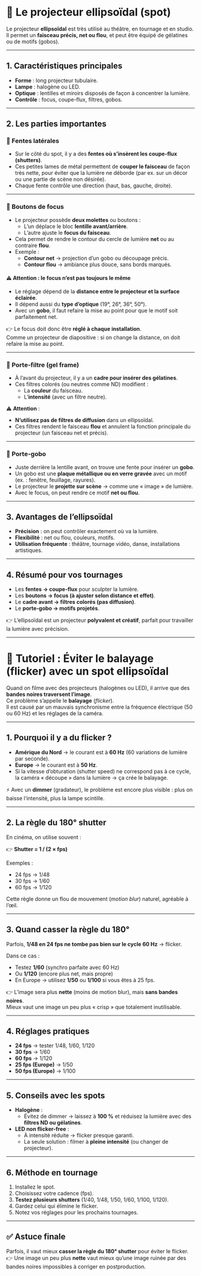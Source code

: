# 🔦 Le projecteur ellipsoïdal (spot)

Le projecteur **ellipsoïdal** est très utilisé au théâtre, en tournage et en studio.  
Il permet un **faisceau précis, net ou flou**, et peut être équipé de gélatines ou de motifs (gobos).

---

## 1. Caractéristiques principales
- **Forme** : long projecteur tubulaire.  
- **Lampe** : halogène ou LED.  
- **Optique** : lentilles et miroirs disposés de façon à concentrer la lumière.  
- **Contrôle** : focus, coupe-flux, filtres, gobos.

---

## 2. Les parties importantes

### 🔹 Fentes latérales
- Sur le côté du spot, il y a des **fentes où s’insèrent les coupe-flux (shutters)**.  
- Ces petites lames de métal permettent de **couper le faisceau** de façon très nette, pour éviter que la lumière ne déborde (par ex. sur un décor ou une partie de scène non désirée).  
- Chaque fente contrôle une direction (haut, bas, gauche, droite).

---

### 🔹 Boutons de focus
- Le projecteur possède **deux molettes** ou boutons :  
  - L’un déplace le bloc **lentille avant/arrière**.  
  - L’autre ajuste le **focus du faisceau**.  
- Cela permet de rendre le contour du cercle de lumière **net** ou au contraire **flou**.  
- Exemple :  
  - **Contour net** → projection d’un gobo ou découpage précis.  
  - **Contour flou** → ambiance plus douce, sans bords marqués.  

#### ⚠️ Attention : le focus n’est pas toujours le même
- Le réglage dépend de la **distance entre le projecteur et la surface éclairée**.  
- Il dépend aussi du **type d’optique** (19°, 26°, 36°, 50°).  
- Avec un **gobo**, il faut refaire la mise au point pour que le motif soit parfaitement net.  

👉 Le focus doit donc être **réglé à chaque installation**.  
Comme un projecteur de diapositive : si on change la distance, on doit refaire la mise au point.

---

### 🔹 Porte-filtre (gel frame)
- À l’avant du projecteur, il y a un **cadre pour insérer des gélatines**.  
- Ces filtres colorés (ou neutres comme ND) modifient :  
  - La **couleur** du faisceau.  
  - L’**intensité** (avec un filtre neutre).  

⚠️ **Attention** :  
- **N’utilisez pas de filtres de diffusion** dans un ellipsoïdal.  
- Ces filtres rendent le faisceau **flou** et annulent la fonction principale du projecteur (un faisceau net et précis).  

---

### 🔹 Porte-gobo
- Juste derrière la lentille avant, on trouve une fente pour insérer un **gobo**.  
- Un gobo est une **plaque métallique ou en verre gravée** avec un motif (ex. : fenêtre, feuillage, rayures).  
- Le projecteur le **projette sur scène** → comme une « image » de lumière.  
- Avec le focus, on peut rendre ce motif **net ou flou**.

---

## 3. Avantages de l’ellipsoïdal
- **Précision** : on peut contrôler exactement où va la lumière.  
- **Flexibilité** : net ou flou, couleurs, motifs.  
- **Utilisation fréquente** : théâtre, tournage vidéo, danse, installations artistiques.  

---

## 4. Résumé pour vos tournages
- Les **fentes → coupe-flux** pour sculpter la lumière.  
- Les **boutons → focus (à ajuster selon distance et effet)**.  
- Le **cadre avant → filtres colorés (pas diffusion)**.  
- Le **porte-gobo → motifs projetés**.  

👉 L’ellipsoïdal est un projecteur **polyvalent et créatif**, parfait pour travailler la lumière avec précision.

---

# 🎥 Tutoriel : Éviter le balayage (flicker) avec un spot ellipsoïdal

Quand on filme avec des projecteurs (halogènes ou LED), il arrive que des **bandes noires traversent l’image**.  
Ce problème s’appelle le **balayage** (*flicker*).  
Il est causé par un mauvais synchronisme entre la fréquence électrique (50 ou 60 Hz) et les réglages de la caméra.

---

## 1. Pourquoi il y a du flicker ?
- **Amérique du Nord** → le courant est à **60 Hz** (60 variations de lumière par seconde).  
- **Europe** → le courant est à **50 Hz**.  
- Si la vitesse d’obturation (shutter speed) ne correspond pas à ce cycle, la caméra « découpe » dans la lumière → ça crée le balayage.  

⚡ Avec un **dimmer** (gradateur), le problème est encore plus visible : plus on baisse l’intensité, plus la lampe scintille.  

---

## 2. La règle du 180° shutter
En cinéma, on utilise souvent :  

👉 **Shutter = 1 / (2 × fps)**  

Exemples :  
- 24 fps → 1/48  
- 30 fps → 1/60  
- 60 fps → 1/120  

Cette règle donne un flou de mouvement (*motion blur*) naturel, agréable à l’œil.  

---

## 3. Quand casser la règle du 180°
Parfois, **1/48 en 24 fps ne tombe pas bien sur le cycle 60 Hz** → flicker.  

Dans ce cas :  
- Testez **1/60** (synchro parfaite avec 60 Hz)  
- Ou **1/120** (encore plus net, mais propre)  
- En Europe → utilisez **1/50** ou **1/100** si vous êtes à 25 fps.  

👉 L’image sera plus **nette** (moins de motion blur), mais **sans bandes noires**.  
Mieux vaut une image un peu plus « crisp » que totalement inutilisable.

---

## 4. Réglages pratiques
- **24 fps** → tester 1/48, 1/60, 1/120  
- **30 fps** → 1/60  
- **60 fps** → 1/120  
- **25 fps (Europe)** → 1/50  
- **50 fps (Europe)** → 1/100  

---

## 5. Conseils avec les spots
- **Halogène** :  
  - Évitez de dimmer → laissez à **100 %** et réduisez la lumière avec des **filtres ND ou gélatines**.  
- **LED non flicker-free** :  
  - À intensité réduite → flicker presque garanti.  
  - La seule solution : filmer à **pleine intensité** (ou changer de projecteur).  

---

## 6. Méthode en tournage
1. Installez le spot.  
2. Choisissez votre cadence (fps).  
3. **Testez plusieurs shutters** (1/40, 1/48, 1/50, 1/60, 1/100, 1/120).  
4. Gardez celui qui élimine le flicker.  
5. Notez vos réglages pour les prochains tournages.  

---

## ✅ Astuce finale
Parfois, il vaut mieux **casser la règle du 180° shutter** pour éviter le flicker.  
👉 Une image un peu plus **nette** vaut mieux qu’une image ruinée par des bandes noires impossibles à corriger en postproduction.

